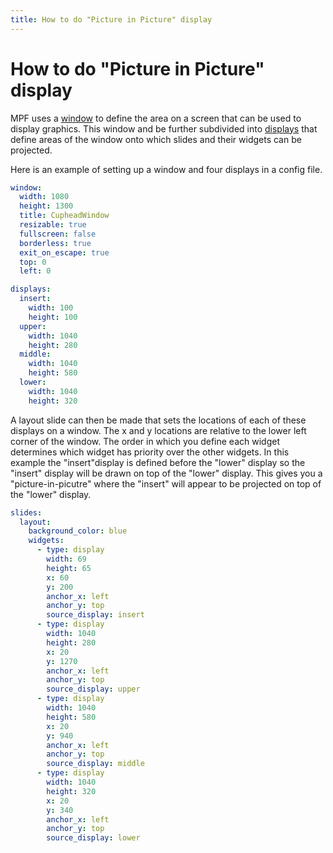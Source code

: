 ```yaml
---
title: How to do "Picture in Picture" display
---
```


# How to do "Picture in Picture" display


MPF uses a [window](../../config/window.md) to
define the area on a screen that can be used to display graphics. This
window and be further subdivided into
[displays](../displays/index.md) that
define areas of the window onto which slides and their widgets can be
projected.

Here is an example of setting up a window and four displays in a config
file.

``` yaml
window:
  width: 1080
  height: 1300
  title: CupheadWindow
  resizable: true
  fullscreen: false
  borderless: true
  exit_on_escape: true
  top: 0
  left: 0

displays:
  insert:
    width: 100
    height: 100
  upper:
    width: 1040
    height: 280
  middle:
    width: 1040
    height: 580
  lower:
    width: 1040
    height: 320
```

A layout slide can then be made that sets the locations of each of these
displays on a window. The x and y locations are relative to the lower
left corner of the window. The order in which you define each widget
determines which widget has priority over the other widgets. In this
example the "insert"display is defined before the "lower" display so
the "insert" display will be drawn on top of the "lower" display.
This gives you a "picture-in-picutre" where the "insert" will appear
to be projected on top of the "lower" display.

``` yaml
slides:
  layout:
    background_color: blue
    widgets:
      - type: display
        width: 69
        height: 65
        x: 60
        y: 200
        anchor_x: left
        anchor_y: top
        source_display: insert
      - type: display
        width: 1040
        height: 280
        x: 20
        y: 1270
        anchor_x: left
        anchor_y: top
        source_display: upper
      - type: display
        width: 1040
        height: 580
        x: 20
        y: 940
        anchor_x: left
        anchor_y: top
        source_display: middle
      - type: display
        width: 1040
        height: 320
        x: 20
        y: 340
        anchor_x: left
        anchor_y: top
        source_display: lower
```
